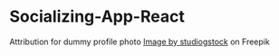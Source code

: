 # Socializing-App-React


Attribution for dummy profile photo
<a href="https://www.freepik.com/free-vector/businessman-character-avatar-isolated_6769264.htm#query=profile%20avatar&position=1&from_view=keyword&track=ais&uuid=47bf04e0-0b46-40bc-a921-45b94e977912">Image by studiogstock</a> on Freepik
